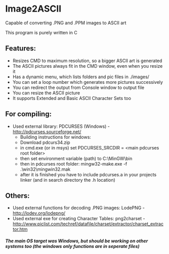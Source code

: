 Image2ASCII
===========

Capable of converting .PNG and .PPM images to ASCII art

This program is purely written in C

Features:
----------
- Resizes CMD to maximum resolution, so a bigger ASCII art is generated
- The ASCII pictures always fit in the CMD window, even when you resize it
- Has a dynamic menu, which lists folders and pic files in ./images/
- You can set a loop number which generates more pictures successively
- You can redirect the output from Console window to output file
- You can resize the ASCII picture
- It supports Extended and Basic ASCII Character Sets too

For compiling:
---------

- Used external library: PDCURSES (Windows) - http://pdcurses.sourceforge.net/
  * Building instructions for windows:
  * Download pdcurs34.zip
  * in cmd.exe (or in msys) set PDCURSES_SRCDIR = \<main pdcurses root folder\>
  * then set environment variable (path) to C:\MinGW\bin
  * then in pdcurses root folder: mingw32-make.exe -f .\win32\mingwin32.mak
  * after it is finished you have to include pdcurses.a in your projects linker (and in search directory the .h location)

Others:
---------
- Used external functions for decoding .PNG images: LodePNG - http://lodev.org/lodepng/
- Used external exe for creating Character Tables: png2charset - http://www.piclist.com/techref/datafile/charset/extractor/charset_extractor.htm

##### The main OS target was Windows, but should be working on other systems too (the windows only functions are in seperate files)
